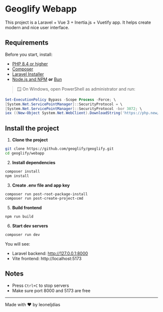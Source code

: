 # Geoglify Webapp

This project is a Laravel + Vue 3 + Inertia.js + Vuetify app.
It helps create modern and nice user interface.

## Requirements

Before you start, install:

- [PHP 8.4 or higher](https://php.new/)
- [Composer](https://getcomposer.org/)
- [Laravel Installer](https://laravel.com/docs/12.x/installation#installing-laravel)
- [Node.js and NPM](https://nodejs.org/) **or** [Bun](https://bun.sh/)

> 🪟 On Windows, open PowerShell as administrator and run:

```powershell
Set-ExecutionPolicy Bypass -Scope Process -Force; \
[System.Net.ServicePointManager]::SecurityProtocol = \
[System.Net.ServicePointManager]::SecurityProtocol -bor 3072; \
iex ((New-Object System.Net.WebClient).DownloadString('https://php.new/install/windows/8.4'))
```

## Install the project

1. **Clone the project**

```bash
git clone https://github.com/geoglify/geoglify.git
cd geoglify/webapp
```

2. **Install dependencies**

```bash
composer install
npm install
```

3. **Create .env file and app key**

```bash
composer run post-root-package-install
composer run post-create-project-cmd
```

5. **Build frontend**

```bash
npm run build
```

6. **Start dev servers**

```bash
composer run dev
```

You will see:

- Laravel backend: http://127.0.0.1:8000
- Vite frontend: http://localhost:5173

## Notes

- Press `Ctrl+C` to stop servers
- Make sure port 8000 and 5173 are free

---

Made with ❤️ by leoneljdias